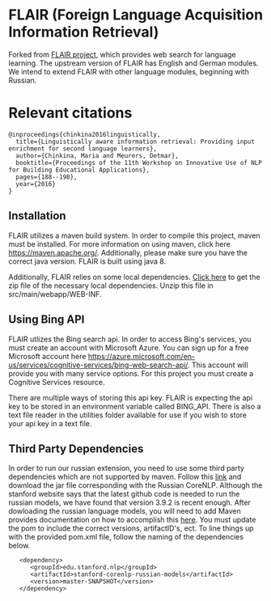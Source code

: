 # FLAIR (Foreign Language Acquisition Information Retrieval)

Forked from [FLAIR project](http://sifnos.sfs.uni-tuebingen.de/FLAIR/), which
provides web search for language learning. The upstream version of FLAIR has
English and German modules. We intend to extend FLAIR with other language
modules, beginning with Russian.

# Relevant citations

```
@inproceedings{chinkina2016linguistically,
  title={Linguistically aware information retrieval: Providing input enrichment for second language learners},
  author={Chinkina, Maria and Meurers, Detmar},
  booktitle={Proceedings of the 11th Workshop on Innovative Use of NLP for Building Educational Applications},
  pages={188--198},
  year={2016}
}
```

## Installation 

FLAIR utilizes a maven build system. In order to compile this project, maven must be installed. For more information on using maven, click here https://maven.apache.org/. Additionally, please make sure you have the correct java version. FLAIR is built using java 8. 

Additionally, FLAIR relies on some local dependencies. [Click here](https://drive.google.com/open?id=1TE2x4iUilulFpGwi0xgZmZmLy2R0Di2c) to get the zip file of the necessary local dependencies. Unzip this file in src/main/webapp/WEB-INF.

## Using Bing API

FLAIR utlizes the Bing search api. In order to access Bing's services, you must create an account with Microsoft Azure. You can sign up for a free Microsoft account here https://azure.microsoft.com/en-us/services/cognitive-services/bing-web-search-api/. This account will provide you with many service options. For this project you must create a Cognitive Services resource. 

There are multiple ways of storing this api key. FLAIR is expecting the api key to be stored in an environment variable called BING_API. There is also a text file reader in the utilities folder available for use if you wish to store your api key in a text file. 

## Third Party Dependencies 

In order to run our russian extension, you need to use some third party dependencies which are not supported by maven. Follow this [link](https://stanfordnlp.github.io/CoreNLP/model-zoo.html) and download the jar file corresponding with the Russian CoreNLP. Although the stanford website says that the latest github code is needed to run the russian models, we have found that version 3.9.2 is recent enough. After dowloading the russian language models, you will need to add  Maven provides documentation on how to accomplish this [here](https://maven.apache.org/guides/mini/guide-3rd-party-jars-local.html). You must update the pom to include the correct versions, artifactID's, ect. To line things up with the provided pom.xml file, follow the naming of the dependencies below. 

```
   <dependency>
      <groupId>edu.stanford.nlp</groupId>
      <artifactId>stanford-corenlp-russian-models</artifactId>
      <version>master-SNAPSHOT</version>
   </dependency> 
```
